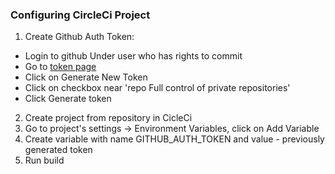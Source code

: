 ### Configuring CircleCi Project

1. Create Github Auth Token:
- Login to github Under user who has rights to commit
- Go to [token page](https://github.com/settings/tokens)
- Click on Generate New Token
- Click on checkbox near 'repo Full control of private repositories'
- Click Generate token

2. Create project from repository in CicleCi
3. Go to project's settings -> Environment Variables, click on Add Variable
4. Create variable with name GITHUB_AUTH_TOKEN and value - previously generated token
5. Run build